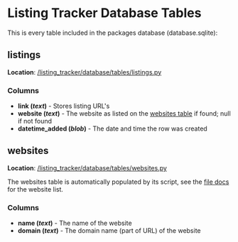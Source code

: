 # Listing Tracker Database Tables
This is every table included in the packages database (database.sqlite):

## listings
**Location**: [/listing_tracker/database/tables/listings.py](/listing_tracker/database/listings.py)

### Columns
* **link (*text*)** - Stores listing URL's
* **website (*text*)** - The website as listed on the [websites table](#websites) if found; null if not found
* **datetime_added (*blob*)** - The date and time the row was created

## websites
**Location**: [/listing_tracker/database/tables/websites.py](/listing_tracker/database/tables/websites.py)

The websites table is automatically populated by its script, see the [file docs](/docs/database.md#websitespy) for the website list.

### Columns
* **name (*text*)** - The name of the website
* **domain (*text*)** - The domain name (part of URL) of the website